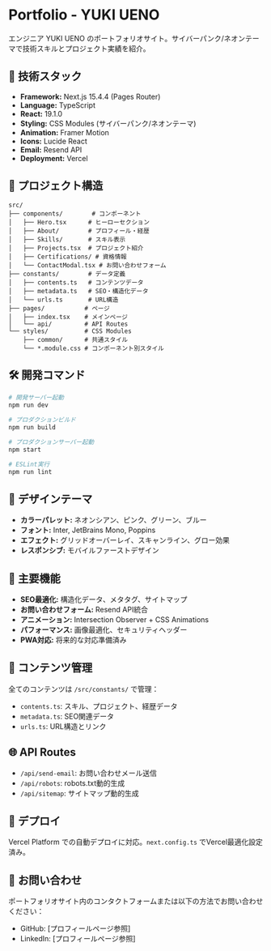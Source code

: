 # Portfolio - YUKI UENO

エンジニア YUKI UENO のポートフォリオサイト。サイバーパンク/ネオンテーマで技術スキルとプロジェクト実績を紹介。

## 🚀 技術スタック

- **Framework:** Next.js 15.4.4 (Pages Router)
- **Language:** TypeScript
- **React:** 19.1.0
- **Styling:** CSS Modules (サイバーパンク/ネオンテーマ)
- **Animation:** Framer Motion
- **Icons:** Lucide React
- **Email:** Resend API
- **Deployment:** Vercel

## 📁 プロジェクト構造

```
src/
├── components/        # コンポーネント
│   ├── Hero.tsx      # ヒーローセクション
│   ├── About/        # プロフィール・経歴
│   ├── Skills/       # スキル表示
│   ├── Projects.tsx  # プロジェクト紹介
│   ├── Certifications/ # 資格情報
│   └── ContactModal.tsx # お問い合わせフォーム
├── constants/        # データ定義
│   ├── contents.ts   # コンテンツデータ
│   ├── metadata.ts   # SEO・構造化データ
│   └── urls.ts       # URL構造
├── pages/           # ページ
│   ├── index.tsx    # メインページ
│   └── api/         # API Routes
└── styles/          # CSS Modules
    ├── common/      # 共通スタイル
    └── *.module.css # コンポーネント別スタイル
```

## 🛠️ 開発コマンド

```bash
# 開発サーバー起動
npm run dev

# プロダクションビルド
npm run build

# プロダクションサーバー起動
npm start

# ESLint実行
npm run lint
```

## 🎨 デザインテーマ

- **カラーパレット:** ネオンシアン、ピンク、グリーン、ブルー
- **フォント:** Inter, JetBrains Mono, Poppins
- **エフェクト:** グリッドオーバーレイ、スキャンライン、グロー効果
- **レスポンシブ:** モバイルファーストデザイン

## 🔧 主要機能

- **SEO最適化:** 構造化データ、メタタグ、サイトマップ
- **お問い合わせフォーム:** Resend API統合
- **アニメーション:** Intersection Observer + CSS Animations
- **パフォーマンス:** 画像最適化、セキュリティヘッダー
- **PWA対応:** 将来的な対応準備済み

## 📝 コンテンツ管理

全てのコンテンツは `/src/constants/` で管理：
- `contents.ts`: スキル、プロジェクト、経歴データ
- `metadata.ts`: SEO関連データ
- `urls.ts`: URL構造とリンク

## 🌐 API Routes

- `/api/send-email`: お問い合わせメール送信
- `/api/robots`: robots.txt動的生成
- `/api/sitemap`: サイトマップ動的生成

## 🚀 デプロイ

Vercel Platform での自動デプロイに対応。`next.config.ts` でVercel最適化設定済み。

## 📧 お問い合わせ

ポートフォリオサイト内のコンタクトフォームまたは以下の方法でお問い合わせください：
- GitHub: [プロフィールページ参照]
- LinkedIn: [プロフィールページ参照]